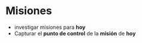 # Misiones

* investigar misiones para **hoy**
* Capturar el **punto de control** de la **misión** de **hoy**